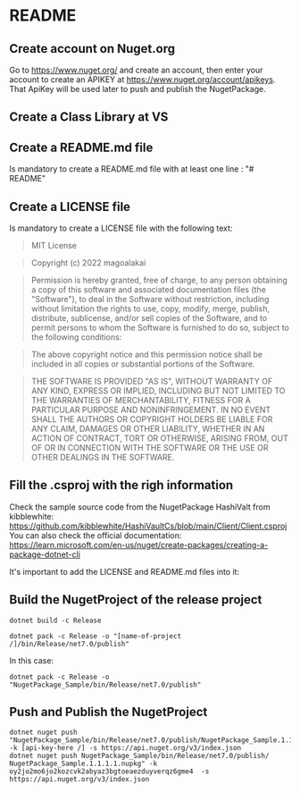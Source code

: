 ﻿# README

## Create account on Nuget.org
Go to https://www.nuget.org/ and create an account, then enter your account to create an APIKEY at https://www.nuget.org/account/apikeys.
That ApiKey will be used later to push and publish the NugetPackage.

## Create a Class Library at VS

## Create a README.md file
Is mandatory to create a README.md file with at least one line : "# README"

## Create a LICENSE file
Is mandatory to create a LICENSE file with the following text:

> MIT License

> Copyright (c) 2022 magoalakai

> Permission is hereby granted, free of charge, to any person obtaining a copy
of this software and associated documentation files (the "Software"), to deal
in the Software without restriction, including without limitation the rights
to use, copy, modify, merge, publish, distribute, sublicense, and/or sell
copies of the Software, and to permit persons to whom the Software is
furnished to do so, subject to the following conditions:

> The above copyright notice and this permission notice shall be included in all
copies or substantial portions of the Software.

> THE SOFTWARE IS PROVIDED "AS IS", WITHOUT WARRANTY OF ANY KIND, EXPRESS OR
IMPLIED, INCLUDING BUT NOT LIMITED TO THE WARRANTIES OF MERCHANTABILITY,
FITNESS FOR A PARTICULAR PURPOSE AND NONINFRINGEMENT. IN NO EVENT SHALL THE
AUTHORS OR COPYRIGHT HOLDERS BE LIABLE FOR ANY CLAIM, DAMAGES OR OTHER
LIABILITY, WHETHER IN AN ACTION OF CONTRACT, TORT OR OTHERWISE, ARISING FROM,
OUT OF OR IN CONNECTION WITH THE SOFTWARE OR THE USE OR OTHER DEALINGS IN THE
SOFTWARE.

## Fill the .csproj with the righ information
Check the sample source code from the NugetPackage HashiValt from kibblewhite: https://github.com/kibblewhite/HashiVaultCs/blob/main/Client/Client.csproj
You can also check the official documentation: https://learn.microsoft.com/en-us/nuget/create-packages/creating-a-package-dotnet-cli

It's important to add the LICENSE and README.md files into it:
    <ItemGroup>
        <None Include="LICENSE" Pack="true" PackagePath="" />
        <None Include="README.md" Pack="true" PackagePath="" />
    </ItemGroup>

## Build the NugetProject of the release project
    dotnet build -c Release

    dotnet pack -c Release -o "[name-of-project /]/bin/Release/net7.0/publish"

In this case:

    dotnet pack -c Release -o "NugetPackage_Sample/bin/Release/net7.0/publish"

## Push and Publish the NugetProject
    dotnet nuget push "NugetPackage_Sample/bin/Release/net7.0/publish/NugetPackage_Sample.1.1.1.1.nupkg" -k [api-key-here /] -s https://api.nuget.org/v3/index.json
    dotnet nuget push NugetPackage_Sample/bin/Release/net7.0/publish/ NugetPackage_Sample.1.1.1.1.nupkg" -k oy2jo2mo6jo2kozcvk2abyaz3bgtoeaezduyverqz6gme4  -s https://api.nuget.org/v3/index.json
